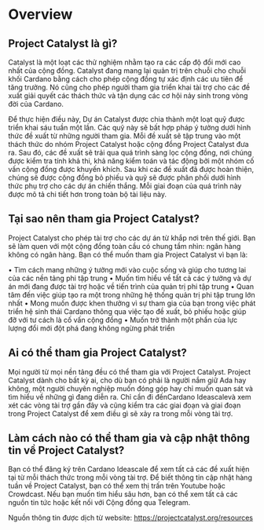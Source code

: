 Overview
============

## Project Catalyst là gì?

Catalyst là một loạt các thử nghiệm nhằm tạo ra các cấp độ đổi mới cao nhất của cộng đồng. Catalyst đang mang lại quản trị trên chuỗi cho chuỗi khối Cardano bằng cách cho phép cộng đồng tự xác định các ưu tiên để tăng trưởng. Nó cũng cho phép người tham gia triển khai tài trợ cho các đề xuất giải quyết các thách thức và tận dụng các cơ hội nảy sinh trong vòng đời của Cardano.

Để thực hiện điều này, Dự án Catalyst được chia thành một loạt quỹ được triển khai sáu tuần một lần. Các quỹ này sẽ bất hợp pháp ý tưởng dưới hình thức đề xuất từ ​​những người tham gia. Mỗi đề xuất sẽ tập trung vào một thách thức do nhóm Project Catalyst hoặc cộng đồng Project Catalyst đưa ra. Sau đó, các đề xuất sẽ trải qua quá trình sàng lọc cộng đồng, nơi chúng được kiểm tra tính khả thi, khả năng kiểm toán và tác động bởi một nhóm cố vấn cộng đồng được khuyến khích. Sau khi các đề xuất đã được hoàn thiện, chúng sẽ được cộng đồng bỏ phiếu và quỹ sẽ được phân phối dưới hình thức phụ trợ cho các dự án chiến thắng. Mỗi giai đoạn của quá trình này được mô tả chi tiết hơn trong toàn bộ tài liệu này.

## Tại sao nên tham gia Project Catalyst?

Project Catalyst cho phép tài trợ cho các dự án từ khắp nơi trên thế giới. Bạn sẽ làm quen với một cộng đồng toàn cầu có chung tầm nhìn: ngân hàng không có ngân hàng. Bạn có thể muốn tham gia Project Catalyst vì bạn là:

• Tìm cách mang những ý tưởng mới vào cuộc sống và giúp cho tương lai của các nền tảng phi tập trung
• Muốn tìm hiểu về tất cả các ý tưởng và dự án mới đang được tài trợ hoặc về tiến trình của quản trị phi tập trung
• Quan tâm đến việc giúp tạo ra một trong những hệ thống quản trị phi tập trung lớn nhất
• Mong muốn được khen thưởng vì sự tham gia của bạn trong việc phát triển hệ sinh thái Cardano thông qua việc tạo đề xuất, bỏ phiếu hoặc giúp đỡ với tư cách là cố vấn cộng đồng
• Muốn trở thành một phần của lực lượng đổi mới đột phá đang không ngừng phát triển

## Ai có thể tham gia Project Catalyst?

Mọi người từ mọi nền tảng đều có thể tham gia với Project Catalyst. Project Catalyst dành cho bất kỳ ai, cho dù bạn có phải là người nắm giữ Ada hay không, một người chuyên nghiệp muốn đóng góp hay chỉ muốn quan sát và tìm hiểu về những gì đang diễn ra. Chỉ cần đi đếnCardano Ideascalevà xem xét các vòng tài trợ gần đây và cũng kiểm tra các giai đoạn và giai đoạn trong Project Catalyst để xem điều gì sẽ xảy ra trong mỗi vòng tài trợ.

## Làm cách nào có thể tham gia và cập nhật thông tin về Project Catalyst?

Bạn có thể đăng ký trên Cardano Ideascale để xem tất cả các đề xuất hiện tại từ mỗi thách thức trong mỗi vòng tài trợ. Để biết thông tin cập nhật hàng tuần về Project Catalyst, bạn có thể xem thị trấn trên Youtube hoặc Crowdcast. Nếu bạn muốn tìm hiểu sâu hơn, bạn có thể xem tất cả các nguồn tin tức hoặc kết nối với Cộng đồng qua Telegram.

Nguồn thông tin được dịch từ website: https://projectcatalyst.org/resources